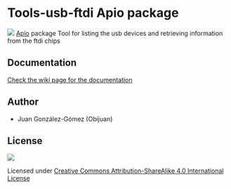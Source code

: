 # Tools-usb-ftdi Apio package

![](https://github.com/FPGAwars/tools-usb-ftdi/raw/master/doc/apio-logo.png)
[Apio](https://github.com/FPGAwars/apio) package Tool for listing the usb devices and retrieving information from the ftdi chips

## Documentation

[Check the wiki page for the documentation](https://github.com/FPGAwars/tools-usb-ftdi/wiki)

## Author

* Juan González-Gómez (Obijuan)

## License

![](https://github.com/FPGAwars/tools-usb-ftdi/raw/master/doc/bq-logo-cc-sa-small-150px.png)

Licensed under [Creative Commons Attribution-ShareAlike 4.0 International License](http://creativecommons.org/licenses/by-sa/4.0/)
